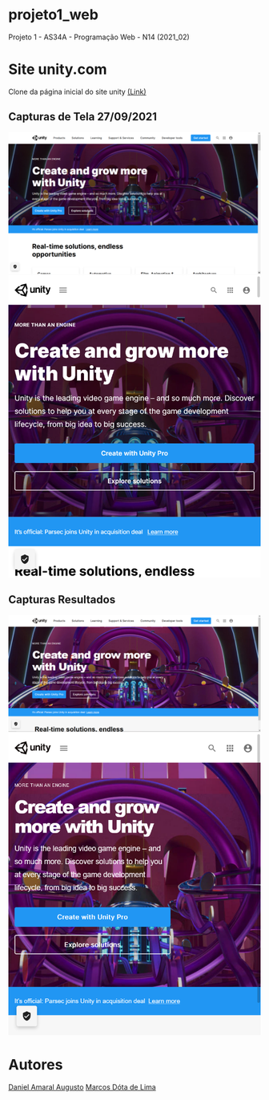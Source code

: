 # projeto1_web
Projeto 1 - AS34A - Programação Web - N14 (2021_02) 

# Site unity.com

Clone da página inicial do site unity [(Link)](https://unity.com/)

## Capturas de Tela 27/09/2021

![Captura Desktop](./capturas/captura_tela.png)
![Captura Mobile](./capturas/captura_tela_m.png)

## Capturas Resultados

![Captura Desktop](./capturas/captura_resultado.PNG)
![Captura Mobile](./capturas/captura_resultado_m.png)

# Autores
[Daniel Amaral Augusto](https://github.com/dnlaug)
[Marcos Dóta de Lima](https://github.com/marcosdota)

